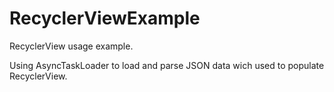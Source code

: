 # RecyclerViewExample
RecyclerView usage example.

Using AsyncTaskLoader to load and parse JSON data wich used to populate RecyclerView.
